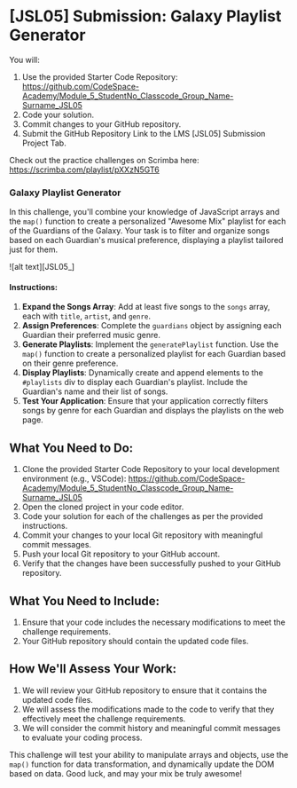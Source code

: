 # [JSL05] Submission: Galaxy Playlist Generator

You will:
1. Use the provided Starter Code Repository: https://github.com/CodeSpace-Academy/Module_5_StudentNo_Classcode_Group_Name-Surname_JSL05
2. Code your solution.
3. Commit changes to your GitHub repository.
4. Submit the GitHub Repository Link to the LMS [JSL05] Submission Project Tab.

Check out the practice challenges on Scrimba here: https://scrimba.com/playlist/pXXzN5GT6

### Galaxy Playlist Generator

In this challenge, you'll combine your knowledge of JavaScript arrays and the `map()` function to create a personalized "Awesome Mix" playlist for each of the Guardians of the Galaxy. Your task is to filter and organize songs based on each Guardian's musical preference, displaying a playlist tailored just for them.

![alt text][JSL05_]

#### Instructions:

1. **Expand the Songs Array**: Add at least five songs to the `songs` array, each with `title`, `artist`, and `genre`.
2. **Assign Preferences**: Complete the `guardians` object by assigning each Guardian their preferred music genre.
3. **Generate Playlists**: Implement the `generatePlaylist` function. Use the `map()` function to create a personalized playlist for each Guardian based on their genre preference.
4. **Display Playlists**: Dynamically create and append elements to the `#playlists` div to display each Guardian's playlist. Include the Guardian's name and their list of songs.
5. **Test Your Application**: Ensure that your application correctly filters songs by genre for each Guardian and displays the playlists on the web page.

## What You Need to Do:

1. Clone the provided Starter Code Repository to your local development environment (e.g., VSCode): https://github.com/CodeSpace-Academy/Module_5_StudentNo_Classcode_Group_Name-Surname_JSL05
2. Open the cloned project in your code editor.
3. Code your solution for each of the challenges as per the provided instructions.
4. Commit your changes to your local Git repository with meaningful commit messages.
5. Push your local Git repository to your GitHub account.
6. Verify that the changes have been successfully pushed to your GitHub repository.

## What You Need to Include:

1. Ensure that your code includes the necessary modifications to meet the challenge requirements.
2. Your GitHub repository should contain the updated code files.

## How We'll Assess Your Work:

1. We will review your GitHub repository to ensure that it contains the updated code files.
2. We will assess the modifications made to the code to verify that they effectively meet the challenge requirements.
3. We will consider the commit history and meaningful commit messages to evaluate your coding process.

This challenge will test your ability to manipulate arrays and objects, use the `map()` function for data transformation, and dynamically update the DOM based on data. Good luck, and may your mix be truly awesome!









[def]: JSL05_solution.png